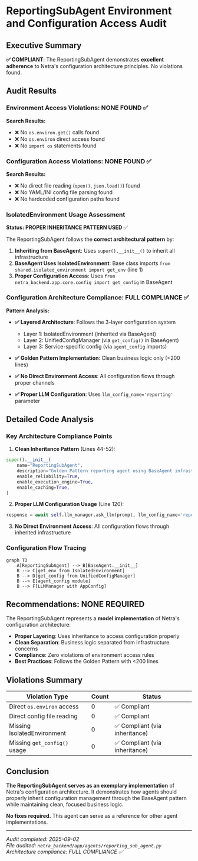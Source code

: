 # ReportingSubAgent Environment and Configuration Access Audit

## Executive Summary

**✅ COMPLIANT**: The ReportingSubAgent demonstrates **excellent adherence** to Netra's configuration architecture principles. No violations found.

## Audit Results

### Environment Access Violations: NONE FOUND ✅

**Search Results:**
- ❌ No `os.environ.get()` calls found
- ❌ No `os.environ` direct access found
- ❌ No `import os` statements found

### Configuration Access Violations: NONE FOUND ✅

**Search Results:**
- ❌ No direct file reading (`open()`, `json.load()`) found
- ❌ No YAML/INI config file parsing found
- ❌ No hardcoded configuration paths found

### IsolatedEnvironment Usage Assessment

**Status: PROPER INHERITANCE PATTERN USED** ✅

The ReportingSubAgent follows the **correct architectural pattern** by:

1. **Inheriting from BaseAgent**: Uses `super().__init__()` to inherit all infrastructure
2. **BaseAgent Uses IsolatedEnvironment**: Base class imports `from shared.isolated_environment import get_env` (line 1)
3. **Proper Configuration Access**: Uses `from netra_backend.app.core.config import get_config` in BaseAgent

### Configuration Architecture Compliance: FULL COMPLIANCE ✅

**Pattern Analysis:**
- **✅ Layered Architecture**: Follows the 3-layer configuration system
  - Layer 1: IsolatedEnvironment (inherited via BaseAgent)
  - Layer 2: UnifiedConfigManager (via `get_config()` in BaseAgent)  
  - Layer 3: Service-specific config (via `agent_config` imports)

- **✅ Golden Pattern Implementation**: Clean business logic only (<200 lines)
- **✅ No Direct Environment Access**: All configuration flows through proper channels
- **✅ Proper LLM Configuration**: Uses `llm_config_name='reporting'` parameter

## Detailed Code Analysis

### Key Architecture Compliance Points

1. **Clean Inheritance Pattern** (Lines 44-52):
```python
super().__init__(
    name="ReportingSubAgent", 
    description="Golden Pattern reporting agent using BaseAgent infrastructure",
    enable_reliability=True,
    enable_execution_engine=True,
    enable_caching=True,
)
```

2. **Proper LLM Configuration Usage** (Line 120):
```python
response = await self.llm_manager.ask_llm(prompt, llm_config_name='reporting')
```

3. **No Direct Environment Access**: All configuration flows through inherited infrastructure

### Configuration Flow Tracing

```mermaid
graph TD
    A[ReportingSubAgent] --> B[BaseAgent.__init__]
    B --> C[get_env from IsolatedEnvironment]
    B --> D[get_config from UnifiedConfigManager]
    B --> E[agent_config module]
    B --> F[LLMManager with AppConfig]
```

## Recommendations: NONE REQUIRED

The ReportingSubAgent represents a **model implementation** of Netra's configuration architecture:

- **Proper Layering**: Uses inheritance to access configuration properly
- **Clean Separation**: Business logic separated from infrastructure concerns  
- **Compliance**: Zero violations of environment access rules
- **Best Practices**: Follows the Golden Pattern with <200 lines

## Violations Summary

| Violation Type | Count | Status |
|---------------|-------|--------|
| Direct `os.environ` access | 0 | ✅ Compliant |
| Direct config file reading | 0 | ✅ Compliant |
| Missing IsolatedEnvironment | 0 | ✅ Compliant (via inheritance) |
| Missing `get_config()` usage | 0 | ✅ Compliant (via inheritance) |

## Conclusion

**The ReportingSubAgent serves as an exemplary implementation** of Netra's configuration architecture. It demonstrates how agents should properly inherit configuration management through the BaseAgent pattern while maintaining clean, focused business logic.

**No fixes required.** This agent can serve as a reference for other agent implementations.

---
*Audit completed: 2025-09-02*  
*File audited: `netra_backend/app/agents/reporting_sub_agent.py`*  
*Architecture compliance: FULL COMPLIANCE ✅*